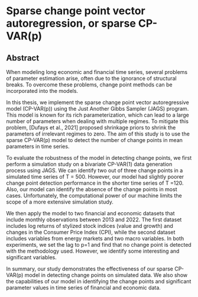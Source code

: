 # Sparse change point vector autoregression, or sparse CP-VAR(p)

## Abstract

When modeling long economic and financial time series, several problems of parameter estimation arise, often due to the ignorance of structural breaks. To overcome these problems, change point methods can be incorporated into the models.

In this thesis, we implement the sparse change point vector autoregressive model (CP-VAR(p)) using the Just Another Gibbs Sampler (JAGS) program. This model is known for its rich parameterization, which can lead to a large number of parameters when dealing with multiple regimes. To mitigate this problem, [Dufays et al., 2021] proposed shrinkage priors to shrink the parameters of irrelevant regimes to zero. The aim of this study is to use the sparse CP-VAR(p) model to detect the number of change points in mean parameters in time series.

To evaluate the robustness of the model in detecting change points, we first perform a simulation study on a bivariate CP-VAR(1) data generation process using JAGS. We can identify two out of three change points in a simulated time series of T = 500. However, our model had slightly poorer change point detection performance in the shorter time series of T =120. Also, our model can identify the absence of the change points in most cases. Unfortunately, the computational power of our machine limits the scope of a more extensive simulation study.

We then apply the model to two financial and economic datasets that include monthly observations between 2013 and 2022. The first dataset includes log returns of stylized stock indices (value and growth) and changes in the Consumer Price Index (CPI), while the second dataset includes variables from energy markets and two macro variables. In both experiments, we set the lag to p=1 and find that no change point is detected with the methodology used. However, we identify some interesting and significant variables.

In summary, our study demonstrates the effectiveness of our sparse CP-VAR(p) model in detecting change points on simulated data. We also show the capabilities of our model in identifying the change points and significant parameter values in time series of financial and economic data.
